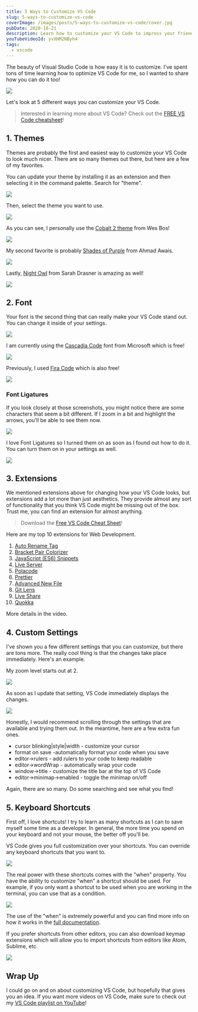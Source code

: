 ```yaml
---
title: 5 Ways to Customize VS Code
slug: 5-ways-to-customize-vs-code
coverImage: /images/posts/5-ways-to-customize-vs-code/cover.jpg
pubDate: 2020-10-21
description: Learn how to customize your VS Code to impress your friends!
youTubeVideoId: yvXHM2NByh4
tags:
  - vscode
---
```


The beauty of Visual Studio Code is how easy it is to customize. I've spent tons of time learning how to optimize VS Code for me, so I wanted to share how you can do it too!

![](/images/posts/5-ways-to-customize-vs-code/1.png)

Let's look at 5 different ways you can customize your VS Code.

> Interested in learning more about VS Code? Check out the [FREE VS Code cheatsheet](https://learn.jamesqquick.com/vs-code-cheat-sheet)!

## [](#1-themes)1\. Themes

Themes are probably the first and easiest way to customize your VS Code to look much nicer. There are so many themes out there, but here are a few of my favorites.

You can update your theme by installing it as an extension and then selecting it in the command palette. Search for "theme".

![](/images/posts/5-ways-to-customize-vs-code/2.png)

Then, select the theme you want to use.

![](/images/posts/5-ways-to-customize-vs-code/3.png)

As you can see, I personally use the [Cobalt 2 theme](https://marketplace.visualstudio.com/items?itemName=wesbos.theme-cobalt2) from Wes Bos!

![](/images/posts/5-ways-to-customize-vs-code/4.png)

My second favorite is probably [Shades of Purple](https://marketplace.visualstudio.com/items?itemName=ahmadawais.shades-of-purple) from Ahmad Awais.

![](/images/posts/5-ways-to-customize-vs-code/5.png)

Lastly, [Night Owl](https://marketplace.visualstudio.com/items?itemName=sdras.night-owl) from Sarah Drasner is amazing as well!

![](/images/posts/5-ways-to-customize-vs-code/6.png)

## [](#2-font)2\. Font

Your font is the second thing that can really make your VS Code stand out. You can change it inside of your settings.

![](/images/posts/5-ways-to-customize-vs-code/7.jpeg)

I am currently using the [Cascadia Code](https://github.com/microsoft/cascadia-code) font from Microsoft which is free!

![](/images/posts/5-ways-to-customize-vs-code/8.jpeg)

Previously, I used [Fira Code](https://github.com/tonsky/FiraCode) which is also free!

![](/images/posts/5-ways-to-customize-vs-code/9.jpeg)

### [](#font-ligatures)Font Ligatures

If you look closely at those screenshots, you might notice there are some characters that seem a bit different. If I zoom in a bit and highlight the arrows, you'll be able to see them now.

![](/images/posts/5-ways-to-customize-vs-code/10.jpeg)

I love Font Ligatures so I turned them on as soon as I found out how to do it. You can turn them on in your settings as well.

![](/images/posts/5-ways-to-customize-vs-code/11.jpeg)

## [](#3-extensions)3\. Extensions

We mentioned extensions above for changing how your VS Code looks, but extensions add a lot more than just aesthetics. They provide almost any sort of functionality that you think VS Code might be missing out of the box. Trust me, you can find an extension for almost anything.

> Download the [Free VS Code Cheat Sheet](https://learn.jamesqquick.com/vs-code-cheat-sheet)!

Here are my top 10 extensions for Web Development.

1.  [Auto Rename Tag](https://marketplace.visualstudio.com/items?itemName=formulahendry.auto-rename-tag)
2.  [Bracket Pair Colorizer](https://marketplace.visualstudio.com/items?itemName=CoenraadS.bracket-pair-colorizer)
3.  [JavaScript (ES6) Snippets](https://marketplace.visualstudio.com/items?itemName=xabikos.JavaScriptSnippets)
4.  [Live Server](https://marketplace.visualstudio.com/items?itemName=ritwickdey.LiveServer)
5.  [Polacode](https://marketplace.visualstudio.com/items?itemName=pnp.polacode)
6.  [Prettier](https://marketplace.visualstudio.com/items?itemName=esbenp.prettier-vscode)
7.  [Advanced New File](https://marketplace.visualstudio.com/items?itemName=dkundel.vscode-new-file)
8.  [Git Lens](https://marketplace.visualstudio.com/items?itemName=eamodio.gitlens)
9.  [Live Share](https://marketplace.visualstudio.com/items?itemName=MS-vsliveshare.vsliveshare)
10. [Quokka](https://marketplace.visualstudio.com/items?itemName=WallabyJs.quokka-vscode)

More details in the video.

## [](#4-custom-settings)4\. Custom Settings

I've shown you a few different settings that you can customize, but there are tons more. The really cool thing is that the changes take place immediately. Here's an example.

My zoom level starts out at 2.

![](/images/posts/5-ways-to-customize-vs-code/12.jpeg)

As soon as I update that setting, VS Code immediately displays the changes.

![](/images/posts/5-ways-to-customize-vs-code/13.jpeg)

Honestly, I would recommend scrolling through the settings that are available and trying them out. In the meantime, here are a few extra fun ones.

- cursor blinking|style|width - customize your cursor
- format on save -automatically format your code when you save
- editor->rulers - add rulers to your code to keep readable
- editor->wordWrap - automatically wrap your code
- window->title - customize the title bar at the top of VS Code
- editor->minimap->enabled - toggle the minimap on/off

Again, there are so many. Do some searching and see what you find!

## [](#5-keyboard-shortcuts)5\. Keyboard Shortcuts

First off, I love shortcuts! I try to learn as many shortcuts as I can to save myself some time as a developer. In general, the more time you spend on your keyboard and not your mouse, the better off you'll be.

VS Code gives you full customization over your shortcuts. You can override any keyboard shortcuts that you want to.

![](/images/posts/5-ways-to-customize-vs-code/14.jpeg)

The real power with these shortcuts comes with the "when" property. You have the ability to customize "when" a shortcut should be used. For example, if you only want a shortcut to be used when you are working in the terminal, you can use that as a condition.

![](/images/posts/5-ways-to-customize-vs-code/15.jpeg)

The use of the "when" is extremely powerful and you can find more info on how it works in the [full documentation](https://code.visualstudio.com/docs/getstarted/keybindings).

If you prefer shortcuts from other editors, you can also download keymap extensions which will allow you to import shortcuts from editors like Atom, Sublime, etc.

![](/images/posts/5-ways-to-customize-vs-code/16.jpeg)

## [](#wrap-up)Wrap Up

I could go on and on about customizing VS Code, but hopefully that gives you an idea. If you want more videos on VS Code, make sure to check out my [VS Code playlist on YouTube](https://www.youtube.com/playlist?list=PLDlWc9AfQBfZneYg7_KNOwCjy-AcJmtHb)!
